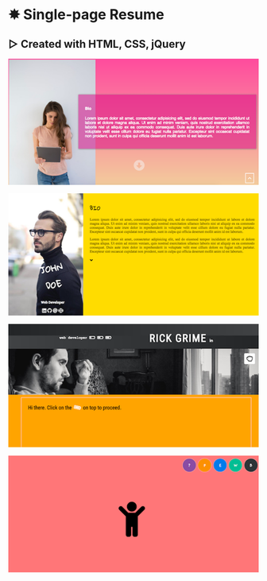 # ✸ Single-page Resume
## ▷ Created with HTML, CSS, jQuery

![Alt text](/sample01/images/resume01.png?raw=true "resume")

![Alt text](/sample02/images/resume02.png?raw=true "resume")

![Alt text](/sample03/images/resume03.png?raw=true "resume")

![Alt text](/sample04/images/resume04.png?raw=true "resume")
